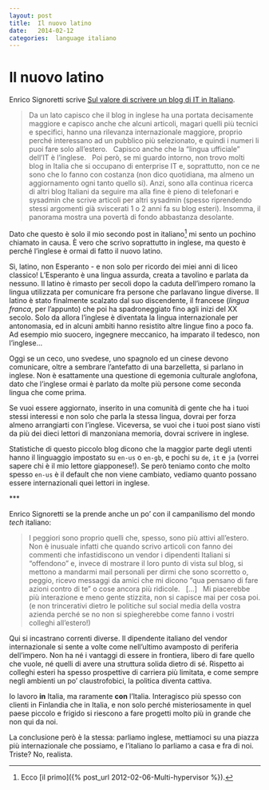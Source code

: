 ```yaml
---
layout: post
title:  Il nuovo latino 
date:   2014-02-12 
categories:  language italiano 
---
```


# Il nuovo latino


Enrico Signoretti scrive [Sul valore di scrivere un blog di IT in Italiano](http://juku.it/articles/sul-valore-di-scrivere-un-blog-di-italiano/).

> Da un lato capisco che il blog in inglese ha una portata decisamente maggiore e capisco anche che alcuni articoli, magari quelli più tecnici e specifici, hanno una rilevanza internazionale maggiore, proprio perché interessano ad un pubblico più selezionato, e quindi i numeri li puoi fare solo all’estero.
> 
> Capisco anche che la “lingua ufficiale” dell’IT è l’inglese.
> 
> Poi però, se mi guardo intorno, non trovo molti blog in Italia che si occupano di enterprise IT e, soprattutto, non ce ne sono che lo fanno con costanza (non dico quotidiana, ma almeno un aggiornamento ogni tanto quello si). Anzi, sono alla continua ricerca di altri blog Italiani da seguire ma alla fine è pieno di telefonari e sysadmin che scrive articoli per altri sysadmin (spesso riprendendo stessi argomenti già sviscerati 1 o 2 anni fa su blog esteri).
Insomma, il panorama mostra una povertà di fondo abbastanza desolante.

Dato che questo è solo il mio secondo post in italiano[^1] mi sento un pochino chiamato in causa. È vero che scrivo soprattutto in inglese, ma questo è perché l’inglese è ormai di fatto il nuovo latino.

Sì, latino, non Esperanto - e non solo per ricordo dei miei anni di liceo classico! L’Esperanto è una lingua assurda, creata a tavolino e parlata da nessuno. Il latino è rimasto per secoli dopo la caduta dell’impero romano la lingua utilizzata per comunicare fra persone che parlavano lingue diverse. Il latino è stato finalmente scalzato dal suo discendente, il francese (*lingua franca*, per l’appunto) che poi ha spadroneggiato fino agli inizi del XX secolo. Solo da allora l’inglese è diventata la lingua internazionale per antonomasia, ed in alcuni ambiti hanno resistito altre lingue fino a poco fa. Ad esempio mio suocero, ingegnere meccanico, ha imparato il tedesco, non l’inglese...

Oggi se un ceco, uno svedese, uno spagnolo ed un cinese devono comunicare, oltre a sembrare l’antefatto di una barzelletta, si parlano in inglese. Non è esattamente una questione di egemonia culturale anglofona, dato che l’inglese ormai è parlato da molte più persone come seconda lingua che come prima.

Se vuoi essere aggiornato, inserito in una comunità di gente che ha i tuoi stessi interessi e non solo che parla la stessa lingua, dovrai per forza almeno arrangiarti con l’inglese. Viceversa, se vuoi che i tuoi post siano visti da più dei dieci lettori di manzoniana memoria, dovrai scrivere in inglese. 

Statistiche di questo piccolo blog dicono che la maggior parte degli utenti hanno il linguaggio impostato su `en-us` o `en-gb`, e pochi su `de`, `it` e `ja` (vorrei sapere chi è il mio lettore giapponese!). Se però teniamo conto che molto spesso `en-us` è il default che non viene cambiato, vediamo quanto possano essere internazionali quei lettori in inglese.

*** 

Enrico Signoretti se la prende anche un po’ con il campanilismo del mondo *tech* italiano:

> I peggiori sono proprio quelli che, spesso, sono più attivi all’estero. Non è inusuale infatti che quando scrivo articoli con fanno dei commenti che infastidiscono un vendor i dipendenti Italiani si “offendono” e, invece di mostrare il loro punto di vista sul blog, si mettono a mandarmi mail personali per dirmi che sono scorretto o, peggio, ricevo messaggi da amici che mi dicono “qua pensano di fare azioni contro di te” o cose ancora più ridicole.
> 
> \[…\]
> 
> Mi piacerebbe più interazione e meno gente stizzita, non si capisce mai per cosa poi. (e non trincerativi dietro le politiche sul social media della vostra azienda perché se no non si spiegherebbe come fanno i vostri colleghi all’estero!)

Qui si incastrano correnti diverse. Il dipendente italiano del vendor internazionale si sente a volte come nell’ultimo avamposto di periferia dell’impero. Non ha né i vantaggi di essere in frontiera, libero di fare quello che vuole, né quelli di avere una struttura solida dietro di sé. Rispetto ai colleghi esteri ha spesso prospettive di carriera più limitata, e come sempre negli ambienti un po’ claustrofobici, la politica diventa cattiva. 

Io lavoro **in** Italia, ma raramente **con** l’Italia. Interagisco più spesso con clienti in Finlandia che in Italia, e non solo perché misteriosamente in quel paese piccolo e frigido si riescono a fare progetti molto più in grande che non qui da noi. 

La conclusione però è la stessa: parliamo inglese, mettiamoci su una piazza più internazionale che possiamo, e l’italiano lo parliamo a casa e fra di noi. Triste? No, realista.

[^1]: Ecco [il primo]({% post_url 2012-02-06-Multi-hypervisor %}).

